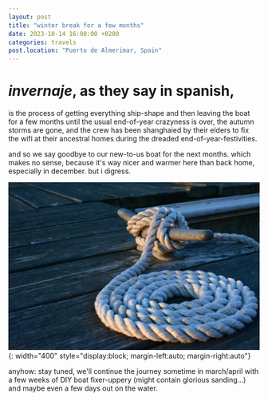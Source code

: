 ```yaml
---
layout: post
title: "winter break for a few months"
date: 2023-10-14 16:00:00 +0200
categories: travels
post.location: "Puerto de Almerimar, Spain"
---
```


# *invernaje*, as they say in spanish,
is the process of getting everything ship-shape and then leaving the boat
for a few months until the usual end-of-year crazyness is over, the autumn
storms are gone, and the crew has been shanghaied by their elders to fix the
wifi at their ancestral homes during the dreaded end-of-year-festivities.

and so we say goodbye to our new-to-us boat for the next months. which makes
no sense, because it's way nicer and warmer here than back home, especially
in december. but i digress.

![neatly coiled rope, attached to a cleat, on a wooden pier](/img/cleat_and_coil.jpg){: width="400" style="display:block; margin-left:auto; margin-right:auto"}

anyhow: stay tuned, we'll continue the journey sometime in
march/april with a few weeks of DIY boat fixer-uppery (might contain
glorious sanding...) and maybe even a few days out on the water.